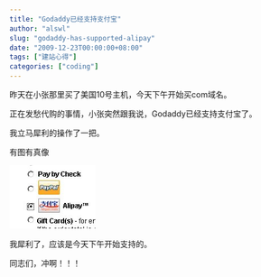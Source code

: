 ```yaml
---
title: "Godaddy已经支持支付宝"
author: "alswl"
slug: "godaddy-has-supported-alipay"
date: "2009-12-23T00:00:00+08:00"
tags: ["建站心得"]
categories: ["coding"]
---
```


昨天在小张那里买了美国10号主机，今天下午开始买com域名。

正在发愁代购的事情，小张突然跟我说，Godaddy已经支持支付宝了。

我立马犀利的操作了一把。

有图有真像

![image](../../static/images/upload_dropbox/200912/godaddy_alipay.jpg)

我犀利了，应该是今天下午开始支持的。

同志们，冲啊！！！
